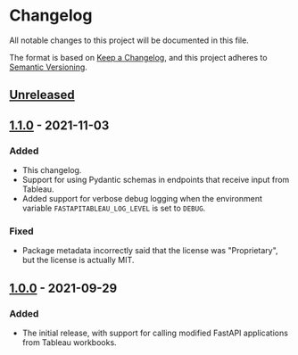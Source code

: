 # Changelog

All notable changes to this project will be documented in this file.

The format is based on [Keep a Changelog](https://keepachangelog.com/en/1.0.0/),
and this project adheres to [Semantic Versioning](https://semver.org/spec/v2.0.0.html).

## [Unreleased]

## [1.1.0] - 2021-11-03

### Added

- This changelog.
- Support for using Pydantic schemas in endpoints that receive input from Tableau.
- Added support for verbose debug logging when the environment variable `FASTAPITABLEAU_LOG_LEVEL` is set to `DEBUG`.

### Fixed

- Package metadata incorrectly said that the license was "Proprietary", but the license is actually MIT.

## [1.0.0] - 2021-09-29

### Added

- The initial release, with support for calling modified FastAPI applications from Tableau workbooks.

[Unreleased]: https://github.com/rstudio/fastapitableau/compare/v1.1.0...HEAD
[1.1.0]: https://github.com/rstudio/fastapitableau/compare/v1.0.0...v1.1.0
[1.0.0]: https://github.com/rstudio/fastapitableau/releases/tag/v1.0.0